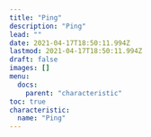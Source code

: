 ```yaml
---
title: "Ping"
description: "Ping"
lead: ""
date: 2021-04-17T18:50:11.994Z
lastmod: 2021-04-17T18:50:11.994Z
draft: false
images: []
menu:
  docs:
    parent: "characteristic"
toc: true
characteristic:
  name: "Ping"
---
```

